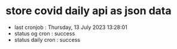 # store covid daily api as json data

- last cronjob : Thursday, 13 July 2023 13:28:01
- status og cron : success
- status daily cron : success
      
      